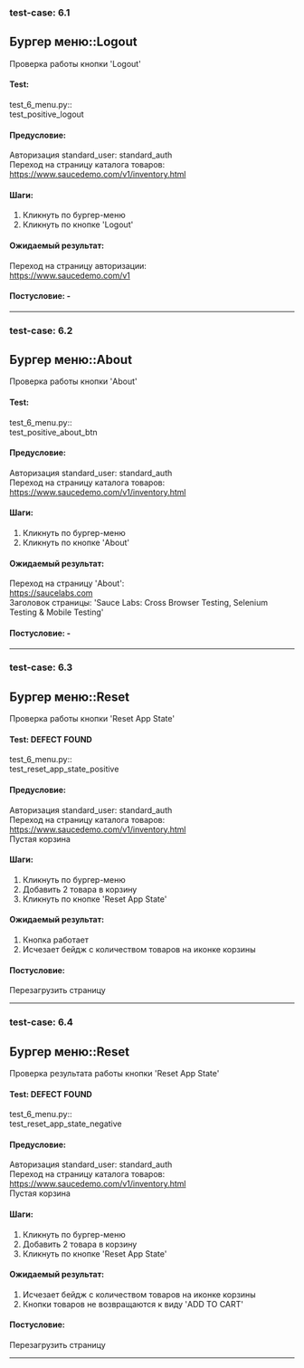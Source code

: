 ### test-case: 6.1  
## Бургер меню::Logout  
Проверка работы кнопки 'Logout'  
#### Test:  
test_6_menu.py::  
test_positive_logout  
#### Предусловие:  
Авторизация standard_user: standard_auth  
Переход на страницу каталога товаров:  
https://www.saucedemo.com/v1/inventory.html  
#### Шаги:  
1. Кликнуть по бургер-меню  
2. Кликнуть по кнопке 'Logout'  
#### Ожидаемый результат:  
Переход на страницу авторизации:  
https://www.saucedemo.com/v1  
#### Постусловие: -  

----------------------------------------------------------------


### test-case: 6.2  
## Бургер меню::About  
Проверка работы кнопки 'About'  
#### Test:  
test_6_menu.py::  
test_positive_about_btn  
#### Предусловие:  
Авторизация standard_user: standard_auth  
Переход на страницу каталога товаров:  
https://www.saucedemo.com/v1/inventory.html  
#### Шаги:  
1. Кликнуть по бургер-меню  
2. Кликнуть по кнопке 'About'  
#### Ожидаемый результат:  
Переход на страницу 'About':  
https://saucelabs.com  
Заголовок страницы:
'Sauce Labs: Cross Browser Testing, Selenium Testing & Mobile Testing'
#### Постусловие: -  

----------------------------------------------------------------

### test-case: 6.3  
## Бургер меню::Reset  
Проверка работы кнопки 'Reset App State'  
#### Test: DEFECT FOUND  
test_6_menu.py::  
test_reset_app_state_positive    
#### Предусловие:  
Авторизация standard_user: standard_auth  
Переход на страницу каталога товаров:  
https://www.saucedemo.com/v1/inventory.html  
Пустая корзина  
#### Шаги:  
1. Кликнуть по бургер-меню  
2. Добавить 2 товара в корзину  
3. Кликнуть по кнопке 'Reset App State'  
#### Ожидаемый результат:  
1. Кнопка работает
2. Исчезает бейдж с количеством товаров на иконке корзины   
#### Постусловие:  
Перезагрузить страницу  

----------------------------------------------------------------

### test-case: 6.4  
## Бургер меню::Reset  
Проверка результата работы кнопки 'Reset App State'  
#### Test: DEFECT FOUND  
test_6_menu.py::  
test_reset_app_state_negative    
#### Предусловие:  
Авторизация standard_user: standard_auth  
Переход на страницу каталога товаров:  
https://www.saucedemo.com/v1/inventory.html  
Пустая корзина  
#### Шаги:  
1. Кликнуть по бургер-меню  
2. Добавить 2 товара в корзину  
3. Кликнуть по кнопке 'Reset App State'  
#### Ожидаемый результат:  
1. Исчезает бейдж с количеством товаров на иконке корзины  
2. Кнопки товаров не возвращаются к виду 'ADD TO CART'  
#### Постусловие:  
Перезагрузить страницу  

----------------------------------------------------------------